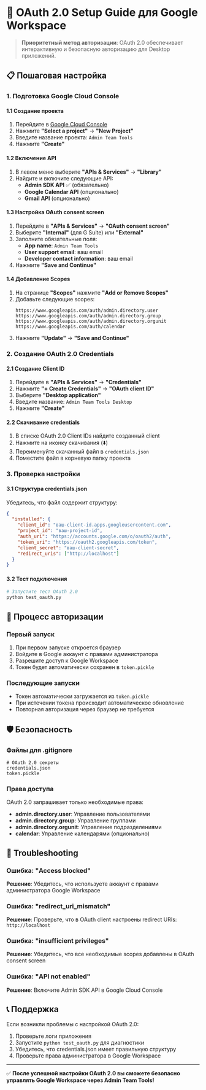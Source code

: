 # 🔐 OAuth 2.0 Setup Guide для Google Workspace

> **Приоритетный метод авторизации**: OAuth 2.0 обеспечивает интерактивную и безопасную авторизацию для Desktop приложений.

## 📋 Пошаговая настройка

### 1. Подготовка Google Cloud Console

#### 1.1 Создание проекта
1. Перейдите в [Google Cloud Console](https://console.cloud.google.com/)
2. Нажмите **"Select a project"** → **"New Project"**
3. Введите название проекта: `Admin Team Tools`
4. Нажмите **"Create"**

#### 1.2 Включение API
1. В левом меню выберите **"APIs & Services"** → **"Library"**
2. Найдите и включите следующие API:
   - **Admin SDK API** ✅ (обязательно)
   - **Google Calendar API** (опционально)
   - **Gmail API** (опционально)

#### 1.3 Настройка OAuth consent screen
1. Перейдите в **"APIs & Services"** → **"OAuth consent screen"**
2. Выберите **"Internal"** (для G Suite) или **"External"**
3. Заполните обязательные поля:
   - **App name**: `Admin Team Tools`
   - **User support email**: ваш email
   - **Developer contact information**: ваш email
4. Нажмите **"Save and Continue"**

#### 1.4 Добавление Scopes
1. На странице **"Scopes"** нажмите **"Add or Remove Scopes"**
2. Добавьте следующие scopes:
   ```
   https://www.googleapis.com/auth/admin.directory.user
   https://www.googleapis.com/auth/admin.directory.group
   https://www.googleapis.com/auth/admin.directory.orgunit
   https://www.googleapis.com/auth/calendar
   ```
3. Нажмите **"Update"** → **"Save and Continue"**

### 2. Создание OAuth 2.0 Credentials

#### 2.1 Создание Client ID
1. Перейдите в **"APIs & Services"** → **"Credentials"**
2. Нажмите **"+ Create Credentials"** → **"OAuth client ID"**
3. Выберите **"Desktop application"**
4. Введите название: `Admin Team Tools Desktop`
5. Нажмите **"Create"**

#### 2.2 Скачивание credentials
1. В списке OAuth 2.0 Client IDs найдите созданный client
2. Нажмите на иконку скачивания (⬇️)
3. Переименуйте скачанный файл в `credentials.json`
4. Поместите файл в корневую папку проекта

### 3. Проверка настройки

#### 3.1 Структура credentials.json
Убедитесь, что файл содержит структуру:
```json
{
  "installed": {
    "client_id": "ваш-client-id.apps.googleusercontent.com",
    "project_id": "ваш-project-id",
    "auth_uri": "https://accounts.google.com/o/oauth2/auth",
    "token_uri": "https://oauth2.googleapis.com/token",
    "client_secret": "ваш-client-secret",
    "redirect_uris": ["http://localhost"]
  }
}
```

#### 3.2 Тест подключения
```bash
# Запустите тест OAuth 2.0
python test_oauth.py
```

## 🔄 Процесс авторизации

### Первый запуск
1. При первом запуске откроется браузер
2. Войдите в Google аккаунт с правами администратора
3. Разрешите доступ к Google Workspace
4. Токен будет автоматически сохранен в `token.pickle`

### Последующие запуски
- Токен автоматически загружается из `token.pickle`
- При истечении токена происходит автоматическое обновление
- Повторная авторизация через браузер не требуется

## 🛡️ Безопасность

### Файлы для .gitignore
```
# OAuth 2.0 секреты
credentials.json
token.pickle
```

### Права доступа
OAuth 2.0 запрашивает только необходимые права:
- **admin.directory.user**: Управление пользователями
- **admin.directory.group**: Управление группами  
- **admin.directory.orgunit**: Управление подразделениями
- **calendar**: Управление календарями (опционально)

## 🐛 Troubleshooting

### Ошибка: "Access blocked"
**Решение**: Убедитесь, что используете аккаунт с правами администратора Google Workspace

### Ошибка: "redirect_uri_mismatch"
**Решение**: Проверьте, что в OAuth client настроены redirect URIs: `http://localhost`

### Ошибка: "insufficient privileges"
**Решение**: Убедитесь, что все необходимые scopes добавлены в OAuth consent screen

### Ошибка: "API not enabled"
**Решение**: Включите Admin SDK API в Google Cloud Console

## 📞 Поддержка

Если возникли проблемы с настройкой OAuth 2.0:
1. Проверьте логи приложения
2. Запустите `python test_oauth.py` для диагностики
3. Убедитесь, что credentials.json имеет правильную структуру
4. Проверьте права администратора в Google Workspace

---

✅ **После успешной настройки OAuth 2.0 вы сможете безопасно управлять Google Workspace через Admin Team Tools!**
